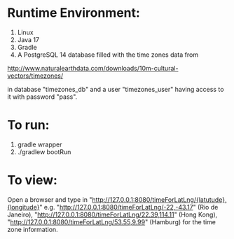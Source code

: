 # Runtime Environment:
1. Linux
2. Java 17
3. Gradle
4. A PostgreSQL 14 database filled with the time zones data from 

http://www.naturalearthdata.com/downloads/10m-cultural-vectors/timezones/

in database "timezones_db" and a user "timezones_user" having access to it with password "pass".

# To run:
1. gradle wrapper
2. ./gradlew bootRun

# To view:
Open a browser and type in
"http://127.0.0.1:8080/timeForLatLng/{latutude},{longitude}"
e.g.
"http://127.0.0.1:8080/timeForLatLng/-22,-43.17" (Rio de Janeiro),
"http://127.0.0.1:8080/timeForLatLng/22.39,114.11" (Hong Kong),
"http://127.0.0.1:8080/timeForLatLng/53.55,9.99" (Hamburg)
for the time zone information.
